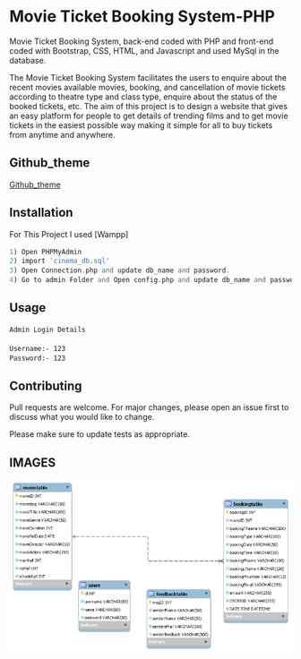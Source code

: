 # Movie Ticket Booking System-PHP
Movie Ticket Booking System, back-end coded with PHP and front-end coded with Bootstrap, CSS, HTML, and Javascript and used MySql in the database.

The Movie Ticket Booking System facilitates the users to enquire about the
recent movies available movies, booking, and cancellation of movie tickets according
to theatre type and class type, enquire about the status of the booked tickets, etc.
The aim of this project is to design a website that gives an easy platform for
people to get details of trending films and to get movie tickets in the
easiest possible way making it simple for all to buy tickets from anytime
and anywhere.

## Github_theme

[Github_theme](https://aman05382.github.io/movie_ticket_booking_system_php/)

## Installation

For This Project I used [Wampp]

```php
1) Open PHPMyAdmin
2) import 'cinema_db.sql'
3) Open Connection.php and update db_name and password.
4) Go to admin Folder and Open config.php and update db_name and password.
```

## Usage

```bash
Admin Login Details

Username:- 123
Password:- 123
```

## Contributing
Pull requests are welcome. For major changes, please open an issue first to discuss what you would like to change.

Please make sure to update tests as appropriate.


##  IMAGES


<img src="database/ER.png">




